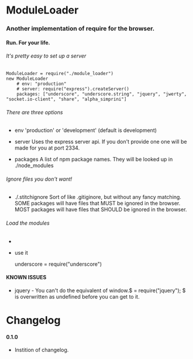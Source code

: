 # ModuleLoader
### Another implementation of require for the browser.
#### Run. For your life.


###### It's pretty easy to set up a server

    ModuleLoader = require("./module_loader")
    new ModuleLoader 
        # env: "production"
        # server: require("express").createServer()
        packages: ["underscore", "underscore.string", "jquery", "jwerty", "socket.io-client", "share", "alpha_simprini"]

###### There are three options

* env 
  'production' or 'development' (default is development)

* server
  Uses the express server api. If you don't provide one one will be made for you at port 2334.
  
* packages
  A list of npm package names. They will be looked up in ./node_modules

###### Ignore files you don't want!

* ./.stitchignore
  Sort of like .gitiginore, but without any fancy matching. 
  SOME packages will have files that MUST be ignored in the browser.
  MOST packages will have files that SHOULD be ignored in the browser.
  
###### Load the modules 

* <!DOCTYPE html>
    
    <script type="text/javascript" src="//localhost:2334/node_modules.js"></script>

* use it

    underscore = require("underscore")


#### KNOWN ISSUES

* jquery - You can't do the equivalent of window.$ = require("jquery"); $ is overwritten as undefined before you can get to it.


# Changelog

#### 0.1.0

* Instition of changelog.